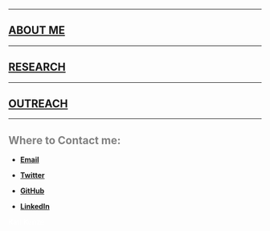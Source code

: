 <html>
  <head>
   <meta name="google-site-verification" content="yul2C6Bauqlyf82t19IepEIDbyPbK5MTF-t0qKOrzqs" />
  </head>
</html>

***
## [ABOUT ME](./About_me.md)  

***

## [RESEARCH](./Research.md)  

***  

## [OUTREACH](./Outreach.md)  

***  




## <span style="color: grey;"> Where to Contact me: </span>  

* **[Email](mailto:khk44@cornell.edu)**  

* **[Twitter](https://twitter.com/kunzx37)**  

* **[GitHub](https://github.com/karlkunze)**  

* **[LinkedIn](https://www.linkedin.com/in/karl-kunze-342908140/)**  

<span style="color: white;"> Karl Kunze </span>  

